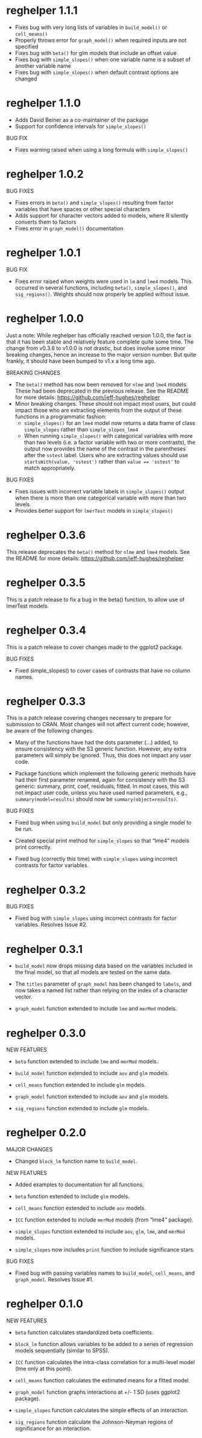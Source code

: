 <!-- NEWS.md is generated from NEWS.Rmd. Please edit that file -->

# reghelper 1.1.1

- Fixes bug with very long lists of variables in `build_model()` or
  `cell_means()`
- Properly throws error for `graph_model()` when required inputs are not
  specified
- Fixes bug with `beta()` for glm models that include an offset value
- Fixes bug with `simple_slopes()` when one variable name is a subset of
  another variable name
- Fixes bug with `simple_slopes()` when default contrast options are
  changed

# reghelper 1.1.0

- Adds David Beiner as a co-maintainer of the package
- Support for confidence intervals for `simple_slopes()`

BUG FIX

- Fixes warning raised when using a long formula with `simple_slopes()`

# reghelper 1.0.2

BUG FIXES

- Fixes errors in `beta()` and `simple_slopes()` resulting from factor
  variables that have spaces or other special characters
- Adds support for character vectors added to models, where R silently
  converts them to factors
- Fixes error in `graph_model()` documentation

# reghelper 1.0.1

BUG FIX

- Fixes error raised when weights were used in `lm` and `lme4` models.
  This occurred in several functions, including `beta()`,
  `simple_slopes()`, and `sig_regions()`. Weights should now properly be
  applied without issue.

# reghelper 1.0.0

Just a note: While reghelper has officially reached version 1.0.0, the
fact is that it has been stable and relatively feature complete quite
some time. The change from v0.3.6 to v1.0.0 is not drastic, but does
involve some minor breaking changes, hence an increase to the major
version number. But quite frankly, it should have been bumped to v1.x a
long time ago.

BREAKING CHANGES

- The `beta()` method has now been removed for `nlme` and `lme4` models.
  These had been deprecated in the previous release. See the README for
  more details: <https://github.com/jeff-hughes/reghelper>
- Minor breaking changes. These should not impact most users, but could
  impact those who are extracting elements from the output of these
  functions in a programmatic fashion:
  - `simple_slopes()` for an `lme4` model now returns a data frame of
    class `simple_slopes` rather than `simple_slopes_lme4`
  - When running `simple_slopes()` with categorical variables with more
    than two levels (i.e. a factor variable with two or more contrasts),
    the output now provides the name of the contrast in the parentheses
    after the `sstest` label. Users who are extracting values should use
    `startsWith(value, 'sstest')` rather than `value == 'sstest'` to
    match appropriately.

BUG FIXES

- Fixes issues with incorrect variable labels in `simple_slopes()`
  output when there is more than one categorical variable with more than
  two levels.
- Provides better support for `lmerTest` models in `simple_slopes()`

# reghelper 0.3.6

This release deprecates the `beta()` method for `nlme` and `lme4`
models. See the README for more details:
<https://github.com/jeff-hughes/reghelper>

# reghelper 0.3.5

This is a patch release to fix a bug in the beta() function, to allow
use of lmerTest models.

# reghelper 0.3.4

This is a patch release to cover changes made to the ggplot2 package.

BUG FIXES

- Fixed simple_slopes() to cover cases of contrasts that have no column
  names.

# reghelper 0.3.3

This is a patch release covering changes necessary to prepare for
submission to CRAN. Most changes will not affect current code; however,
be aware of the following changes:

- Many of the functions have had the dots parameter (…) added, to ensure
  consistency with the S3 generic function. However, any extra
  parameters will simply be ignored. Thus, this does not impact any user
  code.

- Package functions which implement the following generic methods have
  had their first parameter renamed, again for consistency with the S3
  generic: summary, print, coef, residuals, fitted. In most cases, this
  will not impact user code, unless you have used named parameters,
  e.g., `summary(model=results)` should now be
  `summary(object=results)`.

BUG FIXES

- Fixed bug when using `build_model` but only providing a single model
  to be run.

- Created special print method for `simple_slopes` so that “lme4” models
  print correctly.

- Fixed bug (correctly this time) with `simple_slopes` using incorrect
  contrasts for factor variables.

# reghelper 0.3.2

BUG FIXES

- Fixed bug with `simple_slopes` using incorrect contrasts for factor
  variables. Resolves Issue \#2.

# reghelper 0.3.1

- `build_model` now drops missing data based on the variables included
  in the final model, so that all models are tested on the same data.

- The `titles` parameter of `graph_model` has been changed to `labels`,
  and now takes a named list rather than relying on the index of a
  character vector.

- `graph_model` function extended to include `lme` and `merMod` models.

# reghelper 0.3.0

NEW FEATURES

- `beta` function extended to include `lme` and `merMod` models.

- `build_model` function extended to include `aov` and `glm` models.

- `cell_means` function extended to include `glm` models.

- `graph_model` function extended to include `aov` and `glm` models.

- `sig_regions` function extended to include `glm` models.

# reghelper 0.2.0

MAJOR CHANGES

- Changed `block_lm` function name to `build_model`.

NEW FEATURES

- Added examples to documentation for all functions.

- `beta` function extended to include `glm` models.

- `cell_means` function extended to include `aov` models.

- `ICC` function extended to include `merMod` models (from “lme4”
  package).

- `simple_slopes` function extended to include `aov`, `glm`, `lme`, and
  `merMod` models.

- `simple_slopes` now includes `print` function to include significance
  stars.

BUG FIXES

- Fixed bug with passing variables names to `build_model`, `cell_means`,
  and `graph_model`. Resolves Issue \#1.

# reghelper 0.1.0

NEW FEATURES

- `beta` function calculates standardized beta coefficients.

- `block_lm` function allows variables to be added to a series of
  regression models sequentially (similar to SPSS).

- `ICC` function calculates the intra-class correlation for a
  multi-level model (lme only at this point).

- `cell_means` function calculates the estimated means for a fitted
  model.

- `graph_model` function graphs interactions at +/- 1 SD (uses ggplot2
  package).

- `simple_slopes` function calculates the simple effects of an
  interaction.

- `sig_regions` function calculate the Johnson-Neyman regions of
  significance for an interaction.
